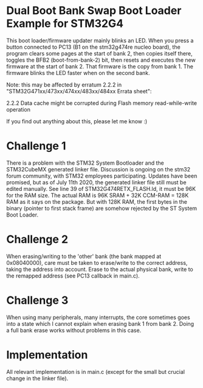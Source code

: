 # Dual Boot Bank Swap Boot Loader Example for STM32G4

This boot loader/firmware updater mainly blinks an LED. When you press a button connected to PC13 (B1 on the stm32g474re nucleo board), the program clears some pages at the start of bank 2, then copies itself there, toggles the BFB2 (boot-from-bank-2) bit, then resets and executes the new firmware at the start of bank 2. That firmware is the copy from bank 1. The firmware blinks the LED faster when on the second bank.

Note: this may be affected by erratum 2.2.2 in "STM32G471xx/473xx/474xx/483xx/484xx Errata sheet":

2.2.2 Data cache might be corrupted during Flash memory read-while-write operation

If you find out anything about this, please let me know :)

# Challenge 1

There is a problem with the STM32 System Bootloader and the STM32CubeMX generated linker file. Discussion is ongoing on the stm32 forum community, with STM32 employees participating. Updates have been promised, but as of July 11th 2020, the generated linker file still must be edited manually. See line 39 of STM32G474RETX\_FLASH.ld, it must be 96K for the RAM size. The actual RAM is 96K SRAM + 32K CCM-RAM = 128K RAM as it says on the package. But with 128K RAM, the first bytes in the binary (pointer to first stack frame) are somehow rejected by the ST System Boot Loader.

# Challenge 2

When erasing/writing to the 'other' bank (the bank mapped at 0x08040000), care must be taken to erase/write to the correct address, taking the address into account. Erase to the actual physical bank, write to the remapped address (see PC13 callback in main.c).

# Challenge 3

When using many peripherals, many interrupts, the core sometimes goes into a state which I cannot explain when erasing bank 1 from bank 2. Doing a full bank erase works without problems in this case.

# Implementation

All relevant implementation is in main.c (except for the small but crucial change in the linker file).
